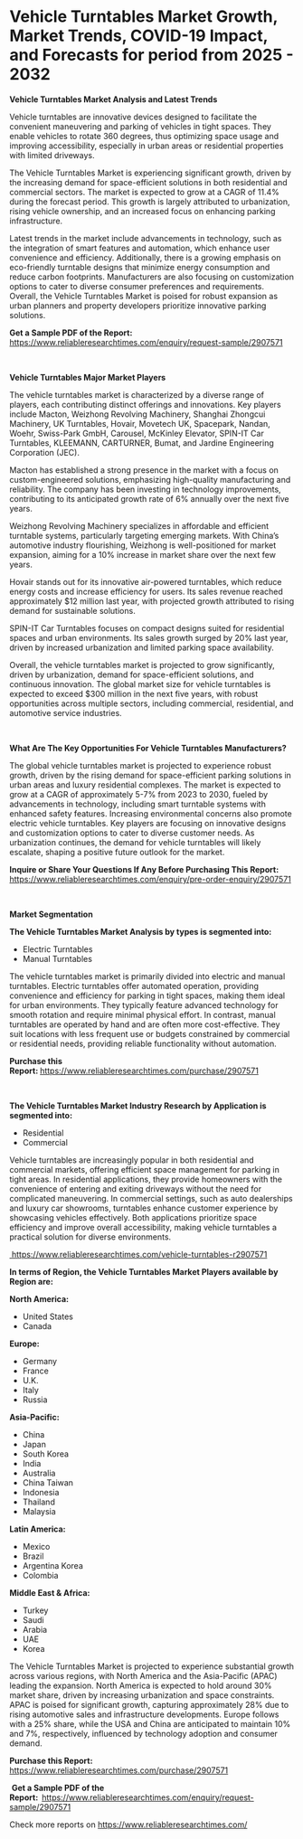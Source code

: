 <p><h1>Vehicle Turntables Market Growth, Market Trends, COVID-19 Impact, and Forecasts for period from 2025 - 2032</h1></p><p><strong>Vehicle Turntables Market Analysis and Latest Trends</strong></p>
<p><p>Vehicle turntables are innovative devices designed to facilitate the convenient maneuvering and parking of vehicles in tight spaces. They enable vehicles to rotate 360 degrees, thus optimizing space usage and improving accessibility, especially in urban areas or residential properties with limited driveways. </p><p>The Vehicle Turntables Market is experiencing significant growth, driven by the increasing demand for space-efficient solutions in both residential and commercial sectors. The market is expected to grow at a CAGR of 11.4% during the forecast period. This growth is largely attributed to urbanization, rising vehicle ownership, and an increased focus on enhancing parking infrastructure. </p><p>Latest trends in the market include advancements in technology, such as the integration of smart features and automation, which enhance user convenience and efficiency. Additionally, there is a growing emphasis on eco-friendly turntable designs that minimize energy consumption and reduce carbon footprints. Manufacturers are also focusing on customization options to cater to diverse consumer preferences and requirements. Overall, the Vehicle Turntables Market is poised for robust expansion as urban planners and property developers prioritize innovative parking solutions.</p></p>
<p><strong>Get a Sample PDF of the Report:&nbsp;</strong> <a href="https://www.reliableresearchtimes.com/enquiry/request-sample/2907571?utm_campaign=2464&utm_medium=2&utm_source=Github&utm_content=ia&utm_term=12032025&utm_id=vehicle-turntables">https://www.reliableresearchtimes.com/enquiry/request-sample/2907571</a></p>
<p>&nbsp;</p>
<p><strong>Vehicle Turntables Major Market Players</strong></p>
<p><p>The vehicle turntables market is characterized by a diverse range of players, each contributing distinct offerings and innovations. Key players include Macton, Weizhong Revolving Machinery, Shanghai Zhongcui Machinery, UK Turntables, Hovair, Movetech UK, Spacepark, Nandan, Woehr, Swiss-Park GmbH, Carousel, McKinley Elevator, SPIN-IT Car Turntables, KLEEMANN, CARTURNER, Bumat, and Jardine Engineering Corporation (JEC).</p><p>Macton has established a strong presence in the market with a focus on custom-engineered solutions, emphasizing high-quality manufacturing and reliability. The company has been investing in technology improvements, contributing to its anticipated growth rate of 6% annually over the next five years.</p><p>Weizhong Revolving Machinery specializes in affordable and efficient turntable systems, particularly targeting emerging markets. With China’s automotive industry flourishing, Weizhong is well-positioned for market expansion, aiming for a 10% increase in market share over the next few years.</p><p>Hovair stands out for its innovative air-powered turntables, which reduce energy costs and increase efficiency for users. Its sales revenue reached approximately $12 million last year, with projected growth attributed to rising demand for sustainable solutions.</p><p>SPIN-IT Car Turntables focuses on compact designs suited for residential spaces and urban environments. Its sales growth surged by 20% last year, driven by increased urbanization and limited parking space availability.</p><p>Overall, the vehicle turntables market is projected to grow significantly, driven by urbanization, demand for space-efficient solutions, and continuous innovation. The global market size for vehicle turntables is expected to exceed $300 million in the next five years, with robust opportunities across multiple sectors, including commercial, residential, and automotive service industries.</p></p>
<p>&nbsp;</p>
<p><strong>What Are The Key Opportunities For Vehicle Turntables Manufacturers?</strong></p>
<p><p>The global vehicle turntables market is projected to experience robust growth, driven by the rising demand for space-efficient parking solutions in urban areas and luxury residential complexes. The market is expected to grow at a CAGR of approximately 5-7% from 2023 to 2030, fueled by advancements in technology, including smart turntable systems with enhanced safety features. Increasing environmental concerns also promote electric vehicle turntables. Key players are focusing on innovative designs and customization options to cater to diverse customer needs. As urbanization continues, the demand for vehicle turntables will likely escalate, shaping a positive future outlook for the market.</p></p>
<p><strong>Inquire or Share Your Questions If Any Before Purchasing This Report:</strong> <a href="https://www.reliableresearchtimes.com/enquiry/pre-order-enquiry/2907571?utm_campaign=2464&utm_medium=2&utm_source=Github&utm_content=ia&utm_term=12032025&utm_id=vehicle-turntables">https://www.reliableresearchtimes.com/enquiry/pre-order-enquiry/2907571</a></p>
<p>&nbsp;</p>
<p><strong>Market Segmentation</strong></p>
<p><strong>The Vehicle Turntables Market Analysis by types is segmented into:</strong></p>
<p><ul><li>Electric Turntables</li><li>Manual Turntables</li></ul></p>
<p><p>The vehicle turntables market is primarily divided into electric and manual turntables. Electric turntables offer automated operation, providing convenience and efficiency for parking in tight spaces, making them ideal for urban environments. They typically feature advanced technology for smooth rotation and require minimal physical effort. In contrast, manual turntables are operated by hand and are often more cost-effective. They suit locations with less frequent use or budgets constrained by commercial or residential needs, providing reliable functionality without automation.</p></p>
<p><strong>Purchase this Report:&nbsp;</strong><a href="https://www.reliableresearchtimes.com/purchase/2907571?utm_campaign=2464&utm_medium=2&utm_source=Github&utm_content=ia&utm_term=12032025&utm_id=vehicle-turntables">https://www.reliableresearchtimes.com/purchase/2907571</a></p>
<p>&nbsp;</p>
<p><strong>The Vehicle Turntables Market Industry Research by Application is segmented into:</strong></p>
<p><ul><li>Residential</li><li>Commercial</li></ul></p>
<p><p>Vehicle turntables are increasingly popular in both residential and commercial markets, offering efficient space management for parking in tight areas. In residential applications, they provide homeowners with the convenience of entering and exiting driveways without the need for complicated maneuvering. In commercial settings, such as auto dealerships and luxury car showrooms, turntables enhance customer experience by showcasing vehicles effectively. Both applications prioritize space efficiency and improve overall accessibility, making vehicle turntables a practical solution for diverse environments.</p></p>
<p><a href="https://www.reliableresearchtimes.com/vehicle-turntables-r2907571?utm_campaign=2464&utm_medium=2&utm_source=Github&utm_content=ia&utm_term=12032025&utm_id=vehicle-turntables">&nbsp;https://www.reliableresearchtimes.com/vehicle-turntables-r2907571</a></p>
<p><strong>In terms of Region, the Vehicle Turntables Market Players available by Region are:</strong></p>
<p>
    <p> <strong> North America: </strong>
        <ul>
            <li>United States</li>
            <li>Canada</li>
        </ul>
        </p> 
    <p> <strong> Europe: </strong>
        <ul>
            <li>Germany</li>
            <li>France</li>
            <li>U.K.</li>
            <li>Italy</li>
            <li>Russia</li>
        </ul>
        </p> 
    <p> <strong> Asia-Pacific: </strong>
        <ul>
            <li>China</li>
            <li>Japan</li>
            <li>South Korea</li>
            <li>India</li>
            <li>Australia</li>
            <li>China Taiwan</li>
            <li>Indonesia</li>
            <li>Thailand</li>
            <li>Malaysia</li>
        </ul>
        </p> 
    <p> <strong> Latin America: </strong>
        <ul>
            <li>Mexico</li>
            <li>Brazil</li>
            <li>Argentina Korea</li>
            <li>Colombia</li>
        </ul>
        </p> 
    <p> <strong> Middle East & Africa: </strong>
        <ul>
            <li>Turkey</li>
            <li>Saudi</li>
            <li>Arabia</li>
            <li>UAE</li>
            <li>Korea</li>
        </ul>
    </p>
    </p>
<p><p>The Vehicle Turntables Market is projected to experience substantial growth across various regions, with North America and the Asia-Pacific (APAC) leading the expansion. North America is expected to hold around 30% market share, driven by increasing urbanization and space constraints. APAC is poised for significant growth, capturing approximately 28% due to rising automotive sales and infrastructure developments. Europe follows with a 25% share, while the USA and China are anticipated to maintain 10% and 7%, respectively, influenced by technology adoption and consumer demand.</p></p>
<p><strong>Purchase this Report: </strong><a href="https://www.reliableresearchtimes.com/purchase/2907571?utm_campaign=2464&utm_medium=2&utm_source=Github&utm_content=ia&utm_term=12032025&utm_id=vehicle-turntables">https://www.reliableresearchtimes.com/purchase/2907571</a></p>
<p>&nbsp;<strong>Get a Sample PDF of the Report:&nbsp;&nbsp;</strong><a href="https://www.reliableresearchtimes.com/enquiry/request-sample/2907571?utm_campaign=2464&utm_medium=2&utm_source=Github&utm_content=ia&utm_term=12032025&utm_id=vehicle-turntables">https://www.reliableresearchtimes.com/enquiry/request-sample/2907571</a></p>
<p><strong></strong></p>
<p>Check more reports on <a href="https://www.reliableresearchtimes.com/?utm_campaign=2464&utm_medium=2&utm_source=Github&utm_content=ia&utm_term=12032025&utm_id=vehicle-turntables">https://www.reliableresearchtimes.com/</a></p>